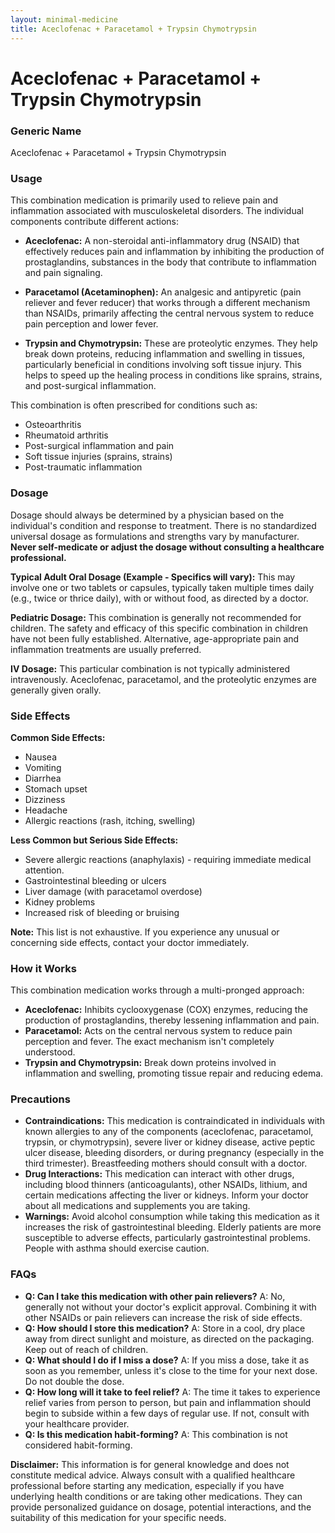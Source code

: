 ```yaml
---
layout: minimal-medicine
title: Aceclofenac + Paracetamol + Trypsin Chymotrypsin
---
```


# Aceclofenac + Paracetamol + Trypsin Chymotrypsin
### Generic Name
Aceclofenac + Paracetamol + Trypsin Chymotrypsin

### Usage

This combination medication is primarily used to relieve pain and inflammation associated with musculoskeletal disorders.  The individual components contribute different actions:

* **Aceclofenac:** A non-steroidal anti-inflammatory drug (NSAID) that effectively reduces pain and inflammation by inhibiting the production of prostaglandins, substances in the body that contribute to inflammation and pain signaling.

* **Paracetamol (Acetaminophen):** An analgesic and antipyretic (pain reliever and fever reducer) that works through a different mechanism than NSAIDs, primarily affecting the central nervous system to reduce pain perception and lower fever.

* **Trypsin and Chymotrypsin:** These are proteolytic enzymes. They help break down proteins, reducing inflammation and swelling in tissues, particularly beneficial in conditions involving soft tissue injury.  This helps to speed up the healing process in conditions like sprains, strains, and post-surgical inflammation.

This combination is often prescribed for conditions such as:

* Osteoarthritis
* Rheumatoid arthritis
* Post-surgical inflammation and pain
* Soft tissue injuries (sprains, strains)
* Post-traumatic inflammation


### Dosage

Dosage should always be determined by a physician based on the individual's condition and response to treatment.  There is no standardized universal dosage as formulations and strengths vary by manufacturer.  **Never self-medicate or adjust the dosage without consulting a healthcare professional.**

**Typical Adult Oral Dosage (Example - Specifics will vary):**  This may involve one or two tablets or capsules, typically taken multiple times daily (e.g., twice or thrice daily), with or without food, as directed by a doctor.

**Pediatric Dosage:** This combination is generally not recommended for children.  The safety and efficacy of this specific combination in children have not been fully established.  Alternative, age-appropriate pain and inflammation treatments are usually preferred.

**IV Dosage:** This particular combination is not typically administered intravenously. Aceclofenac, paracetamol, and the proteolytic enzymes are generally given orally.


### Side Effects

**Common Side Effects:**

* Nausea
* Vomiting
* Diarrhea
* Stomach upset
* Dizziness
* Headache
* Allergic reactions (rash, itching, swelling)

**Less Common but Serious Side Effects:**

* Severe allergic reactions (anaphylaxis) - requiring immediate medical attention.
* Gastrointestinal bleeding or ulcers
* Liver damage (with paracetamol overdose)
* Kidney problems
* Increased risk of bleeding or bruising


**Note:** This list is not exhaustive. If you experience any unusual or concerning side effects, contact your doctor immediately.


### How it Works

This combination medication works through a multi-pronged approach:

* **Aceclofenac:** Inhibits cyclooxygenase (COX) enzymes, reducing the production of prostaglandins, thereby lessening inflammation and pain.
* **Paracetamol:** Acts on the central nervous system to reduce pain perception and fever.  The exact mechanism isn't completely understood.
* **Trypsin and Chymotrypsin:** Break down proteins involved in inflammation and swelling, promoting tissue repair and reducing edema.


### Precautions

* **Contraindications:** This medication is contraindicated in individuals with known allergies to any of the components (aceclofenac, paracetamol, trypsin, or chymotrypsin), severe liver or kidney disease, active peptic ulcer disease, bleeding disorders, or during pregnancy (especially in the third trimester).  Breastfeeding mothers should consult with a doctor.
* **Drug Interactions:** This medication can interact with other drugs, including blood thinners (anticoagulants), other NSAIDs, lithium, and certain medications affecting the liver or kidneys.  Inform your doctor about all medications and supplements you are taking.
* **Warnings:**  Avoid alcohol consumption while taking this medication as it increases the risk of gastrointestinal bleeding.  Elderly patients are more susceptible to adverse effects, particularly gastrointestinal problems.  People with asthma should exercise caution.


### FAQs

* **Q: Can I take this medication with other pain relievers?**  A:  No, generally not without your doctor's explicit approval.  Combining it with other NSAIDs or pain relievers can increase the risk of side effects.
* **Q: How should I store this medication?** A: Store in a cool, dry place away from direct sunlight and moisture, as directed on the packaging.  Keep out of reach of children.
* **Q: What should I do if I miss a dose?** A: If you miss a dose, take it as soon as you remember, unless it's close to the time for your next dose.  Do not double the dose.
* **Q: How long will it take to feel relief?** A: The time it takes to experience relief varies from person to person, but pain and inflammation should begin to subside within a few days of regular use.  If not, consult with your healthcare provider.
* **Q: Is this medication habit-forming?** A: This combination is not considered habit-forming.


**Disclaimer:** This information is for general knowledge and does not constitute medical advice. Always consult with a qualified healthcare professional before starting any medication, especially if you have underlying health conditions or are taking other medications.  They can provide personalized guidance on dosage, potential interactions, and the suitability of this medication for your specific needs.

